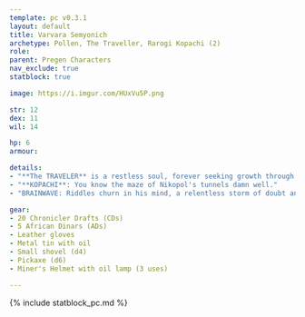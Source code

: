 ```yaml
---
template: pc v0.3.1
layout: default
title: Varvara Semyonich
archetype: Pollen, The Traveller, Rarogi Kopachi (2)
role: 
parent: Pregen Characters
nav_exclude: true
statblock: true

image: https://i.imgur.com/HUxVu5P.png

str: 12
dex: 11
wil: 14

hp: 6
armour: 

details:
- "**The TRAVELER** is a restless soul, forever seeking growth through the vast tapestry of the world and its people, sharing stories and news as he forges connections between the isolated and the civilized. Each step along the road fuels his longing for the next, carrying both joy and despair to those he meets. **When the road offers no new horizons, how do you forge a path into the unknown?**"
- "**KOPACHI**: You know the maze of Nikopol's tunnels damn well."
- "BRAINWAVE: Riddles churn in his mind, a relentless storm of doubt and deliberation. Yet, in the chaos, a brainwave sparks — a fleeting clarity cutting through the thicket of confusion, illuminating a path forward. In the darkest scenarios, the Brainwave is his beacon, a moment of genius amidst the tumult. *Gain **Fatigue**. You may attempt at a task with only one of the three factors (training, tools, time). If you fail, the consequences are disastrous.*"

gear:
- 20 Chronicler Drafts (CDs)
- 5 African Dinars (ADs)
- Leather gloves
- Metal tin with oil
- Small shovel (d4)
- Pickaxe (d6)
- Miner's Helmet with oil lamp (3 uses)

---
```


{% include statblock_pc.md %}
